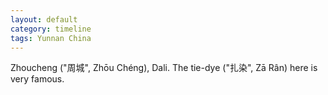 ```yaml
---
layout: default
category: timeline
tags: Yunnan China
---
```


Zhoucheng ("周城", Zhōu Chéng), Dali. The tie-dye ("扎染", Zā Rân) here is very famous.

<img src="{{ site_url }}/img/posts/2012-08-22-01.jpg" alt="">
<img src="{{ site_url }}/img/posts/2012-08-22-02.jpg" alt="">

